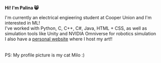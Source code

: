 **Hi! I'm Palina 😸**

I'm currently an electrical engieering student at Cooper Union and I'm interested in ML!\
I've worked with Python, C, C++, C#, Java, HTML + CSS, as well as simulation tools like Unity and NVIDIA Omniverse for robotics simulation\
I also have a [personal website](https://polina4k.github.io/) where I host my art!!\
\
\
PS: My profile picture is my cat Milo :)
